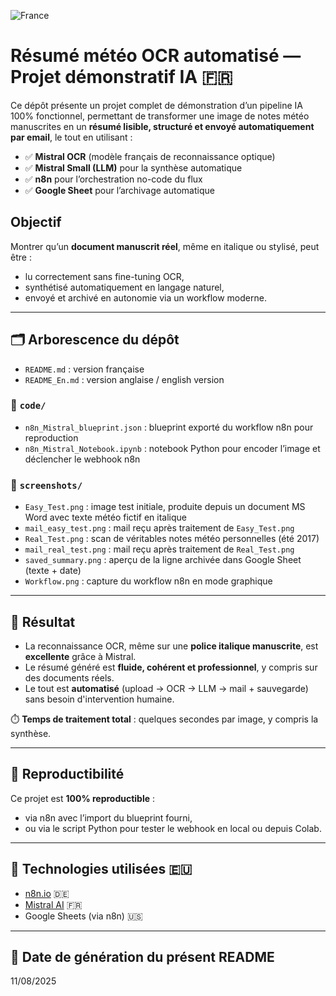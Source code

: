 ![France](https://upload.wikimedia.org/wikipedia/en/c/c3/Flag_of_France.svg)
# Résumé météo OCR automatisé — Projet démonstratif IA 🇫🇷

Ce dépôt présente un projet complet de démonstration d’un pipeline IA 100% fonctionnel, permettant de transformer une image de notes météo manuscrites en un **résumé lisible, structuré et envoyé automatiquement par email**, le tout en utilisant :

- ✅ **Mistral OCR** (modèle français de reconnaissance optique)
- ✅ **Mistral Small (LLM)** pour la synthèse automatique
- ✅ **n8n** pour l’orchestration no-code du flux
- ✅ **Google Sheet** pour l’archivage automatique

## Objectif
Montrer qu’un **document manuscrit réel**, même en italique ou stylisé, peut être :
- lu correctement sans fine-tuning OCR,
- synthétisé automatiquement en langage naturel,
- envoyé et archivé en autonomie via un workflow moderne.

---

## 🗂️ Arborescence du dépôt

- `README.md` : version française
- `README_En.md` : version anglaise / english version

### 📁 `code/`
- `n8n_Mistral_blueprint.json` : blueprint exporté du workflow n8n pour reproduction
- `n8n_Mistral_Notebook.ipynb` : notebook Python pour encoder l’image et déclencher le webhook n8n

### 📁 `screenshots/`
- `Easy_Test.png` : image test initiale, produite depuis un document MS Word avec texte météo fictif en italique
- `mail_easy_test.png` : mail reçu après traitement de `Easy_Test.png`
- `Real_Test.png` : scan de véritables notes météo personnelles (été 2017)
- `mail_real_test.png` : mail reçu après traitement de `Real_Test.png`
- `saved_summary.png` : aperçu de la ligne archivée dans Google Sheet (texte + date)
- `Workflow.png` : capture du workflow n8n en mode graphique

---

## 🚀 Résultat

- La reconnaissance OCR, même sur une **police italique manuscrite**, est **excellente** grâce à Mistral.
- Le résumé généré est **fluide, cohérent et professionnel**, y compris sur des documents réels.
- Le tout est **automatisé** (upload → OCR → LLM → mail + sauvegarde) sans besoin d'intervention humaine.

⏱️ **Temps de traitement total** : quelques secondes par image, y compris la synthèse.

---

## 🔁 Reproductibilité

Ce projet est **100% reproductible** :
- via n8n avec l’import du blueprint fourni,
- ou via le script Python pour tester le webhook en local ou depuis Colab.

---

## 🙌 Technologies utilisées 🇪🇺

- [n8n.io](https://n8n.io) 🇩🇪
- [Mistral AI](https://mistral.ai/fr) 🇫🇷 
- Google Sheets (via n8n) 🇺🇸

---

## 📅 Date de génération du présent README

11/08/2025

